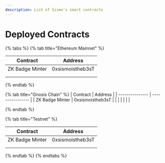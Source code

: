 ```yaml
---
description: List of Sismo's smart contracts
---
```


# Deployed Contracts

{% tabs %}
{% tab title="Ethereum Mainnet" %}


| Contract        | Address          |
| --------------- | ---------------- |
| ZK Badge Minter | 0xsismoistheb3sT |
|                 |                  |
|                 |                  |
{% endtab %}

{% tab title="Gnosis Chain" %}
| Contract        | Address          |
| --------------- | ---------------- |
| ZK Badge Minter | 0xsismoistheb3sT |
|                 |                  |
|                 |                  |


{% endtab %}

{% tab title="Testnet" %}


| Contract        | Address          |
| --------------- | ---------------- |
| ZK Badge Minter | 0xsismoistheb3sT |
|                 |                  |
|                 |                  |
{% endtab %}
{% endtabs %}
